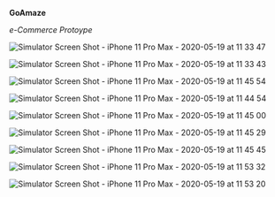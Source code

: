 **GoAmaze**

*e-Commerce Protoype*

![Simulator Screen Shot - iPhone 11 Pro Max - 2020-05-19 at 11 33 47](https://user-images.githubusercontent.com/25398924/82291378-7ee91400-99c6-11ea-82de-a665723b26ca.png)


![Simulator Screen Shot - iPhone 11 Pro Max - 2020-05-19 at 11 33 43](https://user-images.githubusercontent.com/25398924/82291457-9c1de280-99c6-11ea-983b-db71abdf4dc0.png)


![Simulator Screen Shot - iPhone 11 Pro Max - 2020-05-19 at 11 45 54](https://user-images.githubusercontent.com/25398924/82291475-a9d36800-99c6-11ea-9a04-7662c12a1a6a.png)


![Simulator Screen Shot - iPhone 11 Pro Max - 2020-05-19 at 11 44 54](https://user-images.githubusercontent.com/25398924/82291491-b22ba300-99c6-11ea-99a4-c2cb62fc3a62.png)


![Simulator Screen Shot - iPhone 11 Pro Max - 2020-05-19 at 11 45 00](https://user-images.githubusercontent.com/25398924/82291504-bbb50b00-99c6-11ea-8b21-991c09645407.png)


![Simulator Screen Shot - iPhone 11 Pro Max - 2020-05-19 at 11 45 29](https://user-images.githubusercontent.com/25398924/82291516-bfe12880-99c6-11ea-95b8-41fc495c03dc.png)


![Simulator Screen Shot - iPhone 11 Pro Max - 2020-05-19 at 11 45 45](https://user-images.githubusercontent.com/25398924/82291526-c40d4600-99c6-11ea-86a2-fda3b4c8c728.png)


![Simulator Screen Shot - iPhone 11 Pro Max - 2020-05-19 at 11 53 32](https://user-images.githubusercontent.com/25398924/82291867-675e5b00-99c7-11ea-9901-03e6ea4c2991.png)


![Simulator Screen Shot - iPhone 11 Pro Max - 2020-05-19 at 11 53 20](https://user-images.githubusercontent.com/25398924/82291887-6f1dff80-99c7-11ea-9150-e09edb538fd4.png)
